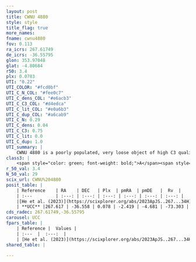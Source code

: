 ```yaml
---
layout: post
title: CWNU 4880
style: style
title_flag: true
more_names: 
fname: cwnu4880
fov: 0.113
ra_icrs: 267.61749
de_icrs: -36.55795
glon: 353.97048
glat: -4.80684
r50: 3.4
plx: 0.0783
UTI: "0.22"
UTI_COLOR: "#fcd0bf"
UTI_C_N_COL: "#fee0c7"
UTI_C_dens_COL: "#e6acb3"
UTI_C_C3_COL: "#d4edca"
UTI_C_lit_COL: "#e0a6b3"
UTI_C_dup_COL: "#a6cab9"
UTI_C_N: 0.29
UTI_C_dens: 0.04
UTI_C_C3: 0.75
UTI_C_lit: 0.0
UTI_C_dup: 1.0
UTI_summary: |
    CWNU 4880 is a poorly populated, very loose object of high C3 quality. It was recently reported in the literature.
class3: |
    <span style="color: green; font-weight: bold;">A</span><span style="color: #FFC300; font-weight: bold;">B</span>
r_50_val: 3.4
N_50_val: 29
scix_url: CWNU%204880
posit_table: |
    | Reference    | RA    | DEC   | Plx  | pmRA  | pmDE   |  Rv  |
    | :---         | :---: | :---: | :---: | :---: | :---: | :---: |
    |[He et al. (2023)](https://scixplorer.org/abs/2023ApJS..267...34H) | 267.641 | -36.554 | 0.072 | -2.408 | -4.678 | -- |
    | **UCC** |267.617 | -36.558 | 0.078 | -2.419 | -4.681 | -73.303 | 
cds_radec: 267.61749,-36.55795
carousel: UCC
fpars_table: |
    | Reference |  Values |
    | :---  |  :---:  |
    | [He et al. (2023)](https://scixplorer.org/abs/2023ApJS..267...34H) | `A0=2.2, m-M=15.6, logA=9.1` |
shared_table: |
    
---
```


